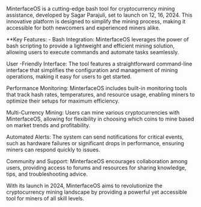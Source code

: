 MinterfaceOS is a cutting-edge bash tool for cryptocurrency mining assistance, developed by Sagar Parajuli, set to launch on 12, 16, 2024. This innovative platform is designed to simplify the mining process, making it accessible for both newcomers and experienced miners alike.

**Key Features: - Bash Integration: MinterfaceOS leverages the power of bash scripting to provide a lightweight and efficient mining solution, allowing users to execute commands and automate tasks seamlessly.

User -Friendly Interface: The tool features a straightforward command-line interface that simplifies the configuration and management of mining operations, making it easy for users to get started.

Performance Monitoring: MinterfaceOS includes built-in monitoring tools that track hash rates, temperatures, and resource usage, enabling miners to optimize their setups for maximum efficiency.

Multi-Currency Mining: Users can mine various cryptocurrencies with MinterfaceOS, allowing for flexibility in choosing which coins to mine based on market trends and profitability.

Automated Alerts: The system can send notifications for critical events, such as hardware failures or significant drops in performance, ensuring miners can respond quickly to issues.

Community and Support: MinterfaceOS encourages collaboration among users, providing access to forums and resources for sharing knowledge, tips, and troubleshooting advice.

With its launch in 2024, MinterfaceOS aims to revolutionize the cryptocurrency mining landscape by providing a powerful yet accessible tool for miners of all skill levels.





